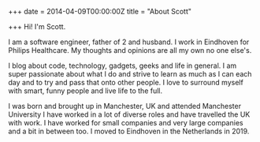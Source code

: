 +++
date = 2014-04-09T00:00:00Z
title = "About Scott"

+++
Hi! I'm Scott.

I am a software engineer, father of 2 and husband. I work in Eindhoven for Philips Healthcare. My thoughts and opinions are all my own no one else's.

I blog about code, technology, gadgets, geeks and life in general. I am super passionate about what I do and strive to learn as much as I can each day and to try and pass that onto other people. I love to surround myself with smart, funny people and live life to the full.

I was born and brought up in Manchester, UK and attended Manchester University I have worked in a lot of diverse roles and have travelled the UK with work. I have worked for small companies and very large companies and a bit in between too. I moved to Eindhoven in the Netherlands in 2019.